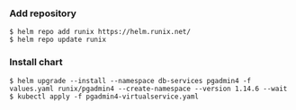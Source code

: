 ### Add repository
```
$ helm repo add runix https://helm.runix.net/
$ helm repo update runix
```

### Install chart
```
$ helm upgrade --install --namespace db-services pgadmin4 -f values.yaml runix/pgadmin4 --create-namespace --version 1.14.6 --wait
$ kubectl apply -f pgadmin4-virtualservice.yaml
```